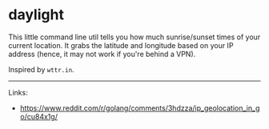 # daylight

This little command line util tells you how much sunrise/sunset times of your
current location. It grabs the latitude and longitude based on your IP address
(hence, it may not work if you're behind a VPN).

Inspired by `wttr.in`.

---

Links:

* <https://www.reddit.com/r/golang/comments/3hdzza/ip_geolocation_in_go/cu84x1g/>
